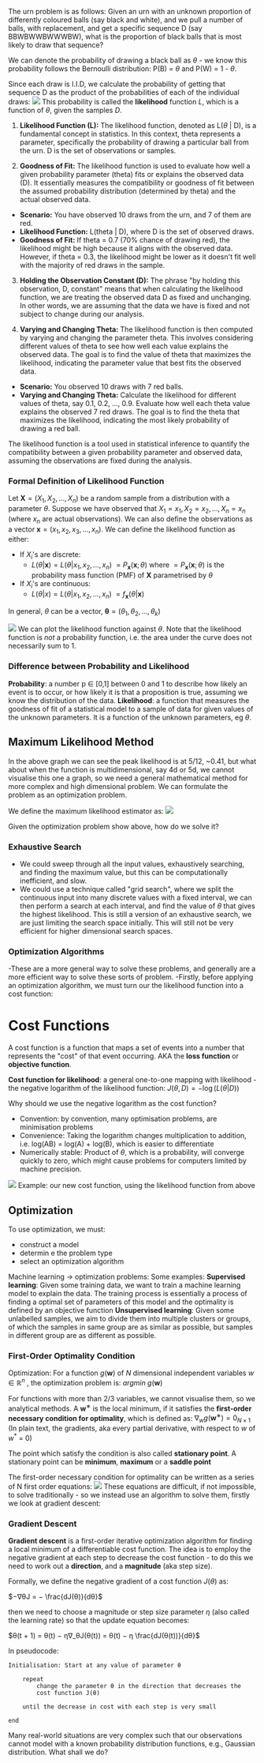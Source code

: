 The urn problem is as follows:
	Given an urn with an unknown proportion of differently coloured balls (say black and white), and we pull a number of balls, with replacement, and get a specific sequence D (say BBWBWWBWWWBW), what is the proportion of black balls that is most likely to draw that sequence?

We can denote the probability of drawing a black ball as $\theta$ - we know this probability follows the Bernoulli distribution: P(B) = $\theta$ and P(W) = 1 - $\theta$.

Since each draw is I.I.D, we calculate the probability of getting that sequence D as the product of the probabilities of each of the individual draws:
![](Images/chrome_rb96rvvROS.png)
This probability is called the **likelihood** function *L*, which is a function of $\theta$, given the samples *D*.

1. **Likelihood Function (L):** The likelihood function, denoted as L($\theta$ | D), is a fundamental concept in statistics. In this context, theta represents a parameter, specifically the probability of drawing a particular ball from the urn. D is the set of observations or samples.

2. **Goodness of Fit:** The likelihood function is used to evaluate how well a given probability parameter (theta) fits or explains the observed data (D). It essentially measures the compatibility or goodness of fit between the assumed probability distribution (determined by theta) and the actual observed data.

- **Scenario:** You have observed 10 draws from the urn, and 7 of them are red.
- **Likelihood Function:** L(theta | D), where D is the set of observed draws.
- **Goodness of Fit:** If theta = 0.7 (70% chance of drawing red), the likelihood might be high because it aligns with the observed data. However, if theta = 0.3, the likelihood might be lower as it doesn't fit well with the majority of red draws in the sample.

3. **Holding the Observation Constant (D):** The phrase "by holding this observation, D, constant" means that when calculating the likelihood function, we are treating the observed data D as fixed and unchanging. In other words, we are assuming that the data we have is fixed and not subject to change during our analysis.

4. **Varying and Changing Theta:** The likelihood function is then computed by varying and changing the parameter theta. This involves considering different values of theta to see how well each value explains the observed data. The goal is to find the value of theta that maximizes the likelihood, indicating the parameter value that best fits the observed data.

- **Scenario:** You observed 10 draws with 7 red balls.
- **Varying and Changing Theta:** Calculate the likelihood for different values of theta, say 0.1, 0.2, ..., 0.9. Evaluate how well each theta value explains the observed 7 red draws. The goal is to find the theta that maximizes the likelihood, indicating the most likely probability of drawing a red ball.

The likelihood function is a tool used in statistical inference to quantify the compatibility between a given probability parameter and observed data, assuming the observations are fixed during the analysis.

### Formal Definition of Likelihood Function

Let $\textbf{X} = (X_1, X_2,...,X_n)$ be a random sample from a distribution with a parameter $\theta$. Suppose we have observed that $X_1 = x_1, X_2 = x_2, ..., X_n = x_n$ (where $x_n$ are actual observations). We can also define the observations as a vector $\textbf{x} = (x_1, x_2, x_3, ..., x_n$).
We can define the likelihood function as either:
- If $X_i$'s are discrete:
	- $L(\theta | \textbf{x}) = L(\theta | x_1, x_2, ... , x_n)$ 
			 $= P_{\textbf{x}} (\textbf{x} ;\theta)$
	where $= P_{\textbf{x}} (\textbf{x} ;\theta)$ is the probability mass function (PMF) of $\textbf{X}$ parametrised by $\theta$ 
- If $X_i$'s are continuous:
	- $L(\theta | x) = L(\theta | x_1, x_2, ... , x_n)$ 
			 $= f_{\textbf{x}} (\theta | \textbf{x})$

In general, $\theta$ can be a vector, $\mathbf{\theta} = (\theta_1,\theta_2,...,\theta_k)$

![](Images/chrome_2qRRZixofz.jpg)
We can plot the likelihood function against $\theta$. Note that the likelihood function is *not* a probability function, i.e. the area under the curve does not necessarily sum to 1.

### Difference between Probability and Likelihood
**Probability**: a number p $\in$ \[0,1] between 0 and 1 to describe how likely an event is to occur, or how likely it is that a proposition is true, assuming we know the distribution of the data.
**Likelihood**: a function that measures the goodness of fit of a statistical model to a sample of data for given values of the unknown parameters. It is a function of the unknown parameters, eg $\theta$.

## Maximum Likelihood Method

In the above graph we can see the peak likelihood is at 5/12, ~0.41, but what about when the function is multidimensional, say 4d or 5d, we cannot visualise this one a graph, so we need a general mathematical method for more complex and high dimensional problem. We can formulate the problem as an optimization problem.

We define the maximum likelihood estimator as:
![](Images/chrome_Tc5oVXdbhB.jpg)

Given the optimization problem show above, how do we solve it?
### Exhaustive Search
- We could sweep through all the input values, exhaustively searching, and finding the maximum value, but this can be computationally inefficient, and slow.
- We could use a technique called "grid search", where we split the continuous input into many discrete values with a fixed interval, we can then perform a search at each interval, and find the value of $\theta$ that gives the highest likelihood. This is still a version of an exhaustive search, we are just limiting the search space initially. This will still not be very efficient for higher dimensional search spaces.
### Optimization Algorithms
-These are a more general way to solve these problems, and generally are a more efficient way to solve these sorts of problem.
-Firstly, before applying an optimization algorithm, we must turn our the likelihood function into a cost function:

# Cost Functions

A cost function is a function that maps a set of events into a number that represents the "cost" of that event occurring. AKA the **loss function** or **objective function**.

**Cost function for likelihood**: a general one-to-one mapping with likelihood - the negative logarithm of the likelihood function:
$J(\theta , D) = - \log (L(\theta | D))$ 

Why should we use the negative logarithm as the cost function?
- Convention: by convention, many optimisation problems, are minimisation problems
- Convenience: Taking the logarithm changes multiplication to addition, i.e. log(AB) = log(A) + log(B), which is easier to differentiate
- Numerically stable: Product of $\theta$, which is a probability, will converge quickly to zero, which might cause problems for computers limited by machine precision.

![](Images/chrome_XgEGwfkUEk.jpg)
Example: our new cost function, using the likelihood function from above

## Optimization
To use optimization, we must:
- construct a model
- determin e the problem type
- select an optimization algorithm

Machine learning -> optimization problems:
	Some examples:
	**Supervised learning**: Given some training data, we want to train a machine learning model to explain the data. The training process is essentially a process of finding a optimal set of parameters of this model and the optimality is defined by an objective function
	**Unsupervised learning**: Given some unlabelled samples, we aim to divide them into multiple clusters or groups, of which the samples in same group are as similar as possible, but samples in different group are as different as possible.

### First-Order Optimality Condition
Optimization: For a function $g(\textbf{w})$ of *N* dimensional independent variables $w \in \mathbb{R}^n$ , the optimization problem is:
	*argmin* $g(\textbf{w})$ 

For functions with more than 2/3 variables, we cannot visualise them, so we analytical methods. A $\textbf{w}^∗$ is the local minimum, if it satisfies the **first-order necessary condition for optimality**, which is defined as:
	$∇_w g (\textbf{w}^∗) = 0_{N×1}$ 
(In plain text, the gradients, aka every partial derivative, with respect to $w$ of $w^*$ = 0)

The point which satisfy the condition is also called **stationary point**. A stationary point can be **minimum**, **maximum** or a **saddle point**  

The first-order necessary condition for optimality can be written as a series of N first order equations:
![](Images/chrome_rkjKqGdxpJ.png)
These equations are difficult, if not impossible, to solve traditionally - so we instead use an algorithm to solve them, firstly we look at gradient descent:

### Gradient Descent
**Gradient descent** is a first-order iterative optimization algorithm for finding a local minimum of a differentiable cost function. The idea is to employ the negative gradient at each step to decrease the cost function - to do this we need to work out a **direction**, and a **magnitude** (aka step size). 

Formally, we define the negative gradient of a cost function $J(θ)$ as:

$−∇θJ = − \frac{dJ(θ)}{dθ}$

then we need to choose a magnitude or step size parameter $η$ (also called  
the learning rate) so that the update equation becomes:  

$θ(t + 1) = θ(t) − η∇_θJ(θ(t)) = θ(t) − η \frac{dJ(θ(t))}{dθ}$

In pseudocode:
```
Initialisation: Start at any value of parameter θ 

	repeat 
		change the parameter θ in the direction that decreases the  
		cost function J(θ)  
		
	until the decrease in cost with each step is very small  
	
end
```

Many real-world situations are very complex such that our observations cannot model with a known probability distribution functions, e.g., Gaussian distribution. What shall we do?